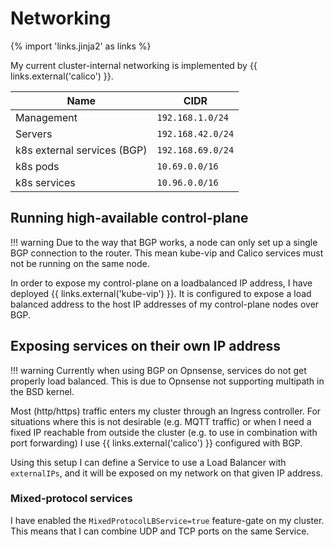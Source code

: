 # Networking

{% import 'links.jinja2' as links %}

My current cluster-internal networking is implemented by {{ links.external('calico') }}.

| Name                        | CIDR              |
| --------------------------- | ----------------- |
| Management                  | `192.168.1.0/24`  |
| Servers                     | `192.168.42.0/24` |
| k8s external services (BGP) | `192.168.69.0/24` |
| k8s pods                    | `10.69.0.0/16`    |
| k8s services                | `10.96.0.0/16`    |

## Running high-available control-plane

!!! warning
    Due to the way that BGP works, a node can only set up a single BGP connection to the router. This mean kube-vip and Calico services must not be running on the same node.

In order to expose my control-plane on a loadbalanced IP address, I have deployed {{ links.external('kube-vip') }}.
It is configured to expose a load balanced address to the host IP addresses of my control-plane nodes over BGP.

## Exposing services on their own IP address

!!! warning
    Currently when using BGP on Opnsense, services do not get properly load balanced. This is due to Opnsense not supporting multipath in the BSD kernel.

Most (http/https) traffic enters my cluster through an Ingress controller. For situations where this is not desirable (e.g. MQTT traffic) or when I need a fixed IP reachable from outside the cluster (e.g. to use in combination with port forwarding) I use {{ links.external('calico') }} configured with BGP.

Using this setup I can define a Service to use a Load Balancer with `externalIPs`, and it will be exposed on my network on that given IP address.

### Mixed-protocol services

I have enabled the `MixedProtocolLBService=true` feature-gate on my cluster. This means that I can combine UDP and TCP ports on the same Service.
